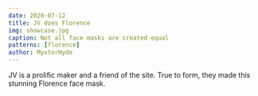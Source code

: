 ```yaml
---
date: 2020-07-12
title: JV does Florence
img: showcase.jpg
caption: Not all face masks are created equal
patterns: [florence]
author: MyxterHyde
---
```


JV is a prolific maker and a friend of the site. True to form, they made this stunning Florence face mask.
